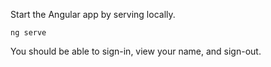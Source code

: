 Start the Angular app by serving locally.

```shell
ng serve
```

You should be able to sign-in, view your name, and sign-out.
